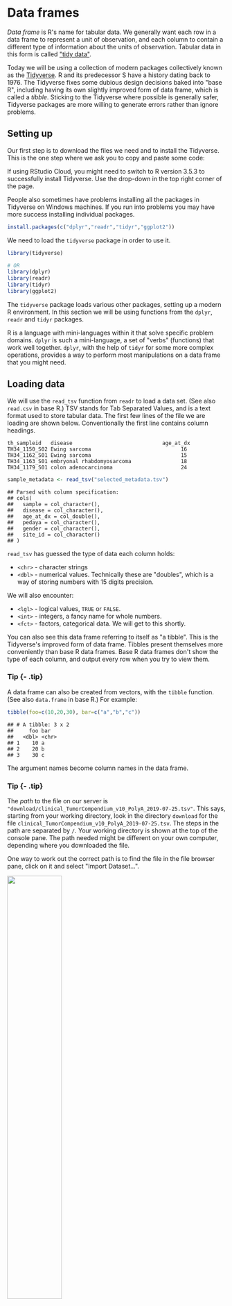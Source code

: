 # Data frames



*Data frame* is R's name for tabular data. We generally want each row in a data frame to represent a unit of observation, and each column to contain a different type of information about the units of observation. Tabular data in this form is called ["tidy data"](http://vita.had.co.nz/papers/tidy-data.html).

Today we will be using a collection of modern packages collectively known as the [Tidyverse](https://www.tidyverse.org/). R and its predecessor S have a history dating back to 1976. The Tidyverse fixes some dubious design decisions baked into "base R", including having its own slightly improved form of data frame, which is called a *tibble*. Sticking to the Tidyverse where possible is generally safer, Tidyverse packages are more willing to generate errors rather than ignore problems.


## Setting up

Our first step is to download the files we need and to install the Tidyverse. This is the one step where we ask you to copy and paste some code:



If using RStudio Cloud, you might need to switch to R version 3.5.3 to successfully install Tidyverse. Use the drop-down in the top right corner of the page.

People also sometimes have problems installing all the packages in Tidyverse on Windows machines. If you run into problems you may have more success installing individual packages.


```r
install.packages(c("dplyr","readr","tidyr","ggplot2"))
```

We need to load the `tidyverse` package in order to use it.


```r
library(tidyverse)

# OR
library(dplyr)
library(readr)
library(tidyr)
library(ggplot2)
```

The `tidyverse` package loads various other packages, setting up a modern R environment. In this section we will be using functions from the `dplyr`, `readr` and `tidyr` packages.

R is a language with mini-languages within it that solve specific problem domains. `dplyr` is such a mini-language, a set of "verbs" (functions) that work well together. `dplyr`, with the help of `tidyr` for some more complex operations, provides a way to perform most manipulations on a data frame that you might need.


## Loading data

We will use the `read_tsv` function from `readr` to load a data set. (See also `read.csv` in base R.) TSV stands for Tab Separated Values, and is a text format used to store tabular data. The first few lines of the file we are loading are shown below. Conventionally the first line contains column headings.

```
th_sampleid   disease                             age_at_dx
TH34_1150_S02 Ewing sarcoma                             16   
TH34_1162_S01 Ewing sarcoma                             15   
TH34_1163_S01 embryonal rhabdomyosarcoma                18   
TH34_1179_S01 colon adenocarcinoma                      24   
```


```r
sample_metadata <- read_tsv("selected_metadata.tsv")
```

```
## Parsed with column specification:
## cols(
##   sample = col_character(),
##   disease = col_character(),
##   age_at_dx = col_double(),
##   pedaya = col_character(),
##   gender = col_character(),
##   site_id = col_character()
## )
```

`read_tsv` has guessed the type of data each column holds:

* `<chr>` - character strings
* `<dbl>` - numerical values. Technically these are "doubles", which is a way of storing numbers with 15 digits precision.

We will also encounter:

* `<lgl>` - logical values, `TRUE` or `FALSE`.
* `<int>` - integers, a fancy name for whole numbers.
* `<fct>` - factors, categorical data. We will get to this shortly.


You can also see this data frame referring to itself as "a tibble". This is the Tidyverse's improved form of data frame. Tibbles present themselves more conveniently than base R data frames. Base R data frames don't show the type of each column, and output every row when you try to view them.


### Tip {- .tip}

A data frame can also be created from vectors, with the `tibble` function. (See also `data.frame` in base R.) For example:


```r
tibble(foo=c(10,20,30), bar=c("a","b","c"))
```

```
## # A tibble: 3 x 2
##     foo bar  
##   <dbl> <chr>
## 1    10 a    
## 2    20 b    
## 3    30 c
```

The argument names become column names in the data frame.

### Tip {- .tip}

The *path* to the file on our server is `"download/clinical_TumorCompendium_v10_PolyA_2019-07-25.tsv"`. This says, starting from your working directory, look in the directory `download` for the file `clinical_TumorCompendium_v10_PolyA_2019-07-25.tsv`. The steps in the path are separated by `/`. Your working directory is shown at the top of the console pane. The path needed might be different on your own computer, depending where you downloaded the file.

One way to work out the correct path is to find the file in the file browser pane, click on it and select "Import Dataset...".

<img src="figures/import.png" width="50%" style="display: block; margin: auto auto auto 0;" />


## Exploring

The `View` function gives us a spreadsheet-like view of the data frame.

```
View(sample_metadata)
```

`print` with the `n` argument can be used to show more than the first 10 rows on the console.


```r
print(sample_metadata, n=200)
```

We can extract details of the data frame with further functions:


```r
nrow(sample_metadata)
```

```
## [1] 134
```

```r
ncol(sample_metadata)
```

```
## [1] 6
```

```r
colnames(sample_metadata)
```

```
## [1] "sample"    "disease"   "age_at_dx" "pedaya"    "gender"    "site_id"
```

```r
summary(sample_metadata)
```

```
##     sample            disease            age_at_dx         pedaya         
##  Length:134         Length:134         Min.   : 0.200   Length:134        
##  Class :character   Class :character   1st Qu.: 4.675   Class :character  
##  Mode  :character   Mode  :character   Median :11.615   Mode  :character  
##                                        Mean   :13.061                     
##                                        3rd Qu.:16.000                     
##                                        Max.   :76.000                     
##                                        NA's   :20                         
##     gender            site_id         
##  Length:134         Length:134        
##  Class :character   Class :character  
##  Mode  :character   Mode  :character  
##                                       
##                                       
##                                       
## 
```


## Indexing data frames

Data frames can be subset using `[row,column]` syntax.


```r
sample_metadata[4,2]
```

```
## # A tibble: 1 x 1
##   disease       
##   <chr>         
## 1 hepatoblastoma
```

Note that while this is a single value, it is still wrapped in a data frame. (This is a behaviour specific to Tidyverse data frames.) More on this in a moment.

Columns can be given by name.


```r
sample_metadata[4,"disease"]
```

```
## # A tibble: 1 x 1
##   disease       
##   <chr>         
## 1 hepatoblastoma
```

The column or row may be omitted, thereby retrieving the entire row or column.


```r
sample_metadata[4,]
```

```
## # A tibble: 1 x 6
##   sample       disease       age_at_dx pedaya            gender     site_id
##   <chr>        <chr>             <dbl> <chr>             <chr>      <chr>  
## 1 TH03_0104_S… hepatoblasto…      0.33 Yes, age < 30 ye… not repor… TH03
```

```r
sample_metadata[,"disease"]
```

```
## # A tibble: 134 x 1
##    disease                                 
##    <chr>                                   
##  1 acute leukemia of ambiguous lineage     
##  2 acute leukemia of ambiguous lineage     
##  3 spindle cell/sclerosing rhabdomyosarcoma
##  4 hepatoblastoma                          
##  5 spindle cell/sclerosing rhabdomyosarcoma
##  6 Ewing sarcoma                           
##  7 hepatoblastoma                          
##  8 acute lymphoblastic leukemia            
##  9 synovial sarcoma                        
## 10 synovial sarcoma                        
## # … with 124 more rows
```

Multiple rows or columns may be retrieved using a vector.


```r
rows_wanted <- c(1,3,5)
sample_metadata[rows_wanted,]
```

```
## # A tibble: 3 x 6
##   sample     disease                 age_at_dx pedaya      gender   site_id
##   <chr>      <chr>                       <dbl> <chr>       <chr>    <chr>  
## 1 TH03_0010… acute leukemia of ambi…        NA Yes, age <… female   TH03   
## 2 TH03_0103… spindle cell/sclerosin…         8 Yes, age <… not rep… <NA>   
## 3 TH03_0105… spindle cell/sclerosin…        17 Yes, age <… not rep… TH03
```

Vector indexing can also be written on a single line.


```r
sample_metadata[c(1,3,5),]
```

```
## # A tibble: 3 x 6
##   sample     disease                 age_at_dx pedaya      gender   site_id
##   <chr>      <chr>                       <dbl> <chr>       <chr>    <chr>  
## 1 TH03_0010… acute leukemia of ambi…        NA Yes, age <… female   TH03   
## 2 TH03_0103… spindle cell/sclerosin…         8 Yes, age <… not rep… <NA>   
## 3 TH03_0105… spindle cell/sclerosin…        17 Yes, age <… not rep… TH03
```

```r
sample_metadata[1:7,]
```

```
## # A tibble: 7 x 6
##   sample     disease                 age_at_dx pedaya      gender   site_id
##   <chr>      <chr>                       <dbl> <chr>       <chr>    <chr>  
## 1 TH03_0010… acute leukemia of ambi…     NA    Yes, age <… female   TH03   
## 2 TH03_0010… acute leukemia of ambi…     11    Yes, age <… female   TH03   
## 3 TH03_0103… spindle cell/sclerosin…      8    Yes, age <… not rep… <NA>   
## 4 TH03_0104… hepatoblastoma               0.33 Yes, age <… not rep… TH03   
## 5 TH03_0105… spindle cell/sclerosin…     17    Yes, age <… not rep… TH03   
## 6 TH03_0106… Ewing sarcoma               15    Yes, age <… not rep… TH03   
## 7 TH03_0107… hepatoblastoma               1    Yes, age <… not rep… TH03
```


## Columns are vectors

Ok, so how do we actually get data out of a data frame?

Under the hood, a data frame is a list of column vectors. We can use `$` to retrieve columns. Occasionally it is also useful to use `[[ ]]` to retrieve columns, for example if the column name we want is stored in a variable.


```r
head( sample_metadata$disease )
```

```
## [1] "acute leukemia of ambiguous lineage"     
## [2] "acute leukemia of ambiguous lineage"     
## [3] "spindle cell/sclerosing rhabdomyosarcoma"
## [4] "hepatoblastoma"                          
## [5] "spindle cell/sclerosing rhabdomyosarcoma"
## [6] "Ewing sarcoma"
```

```r
head( sample_metadata[["disease"]] )
```

```
## [1] "acute leukemia of ambiguous lineage"     
## [2] "acute leukemia of ambiguous lineage"     
## [3] "spindle cell/sclerosing rhabdomyosarcoma"
## [4] "hepatoblastoma"                          
## [5] "spindle cell/sclerosing rhabdomyosarcoma"
## [6] "Ewing sarcoma"
```

To get the "disease" value of the 4th row as above, but unwrapped, we can use:


```r
sample_metadata$disease[4]
```

```
## [1] "hepatoblastoma"
```


## Logical indexing

A method of indexing that we haven't discussed yet is logical indexing. Instead of specifying the row number or numbers that we want, we can give a logical vector which is `TRUE` for the rows we want and `FALSE` otherwise. This can also be used with vectors.

We will first do this in a slightly verbose way in order to understand it, then learn a more concise way to do this using the `dplyr` package.


```r
is_ewing_sarcoma <- sample_metadata$disease == "Ewing sarcoma"

head(is_ewing_sarcoma)
```

```
## [1] FALSE FALSE FALSE FALSE FALSE  TRUE
```

```r
sum(is_ewing_sarcoma)
```

```
## [1] 7
```

`sum` treats TRUE as 1 and FALSE as 0, so it tells us the number of TRUE elements in the vector.

We can use this logical vector to get the glioma samples from `sample_metadata`:


```r
sample_metadata[is_ewing_sarcoma,]
```

```
## # A tibble: 7 x 6
##   sample       disease       age_at_dx pedaya           gender      site_id
##   <chr>        <chr>             <dbl> <chr>            <chr>       <chr>  
## 1 TH03_0106_S… Ewing sarcoma        15 Yes, age < 30 y… not report… TH03   
## 2 TH34_1150_S… Ewing sarcoma        16 Yes, age < 30 y… male        <NA>   
## 3 TH34_1150_S… Ewing sarcoma        16 Yes, age < 30 y… male        <NA>   
## 4 TH34_1162_S… Ewing sarcoma        15 Yes, age < 30 y… female      <NA>   
## 5 TH34_1240_S… Ewing sarcoma        16 Yes, age < 30 y… male        TH34   
## 6 TH03_0014_S… Ewing sarcoma         4 Yes, age < 30 y… male        TH03   
## 7 TH03_0157_S… Ewing sarcoma        60 No               not report… TH03
```

Comparison operators available are:

* `x == y ` -- "equal to"
* `x != y ` -- "not equal to"
* `x < y  ` -- "less than"
* `x > y  ` -- "greater than"
* `x <= y ` -- "less than or equal to"
* `x >= y ` -- "greater than or equal to"

More complicated conditions can be constructed using logical operators:

* `a & b ` -- "and", TRUE only if both `a` and `b` are TRUE.
* `a | b ` -- "or", TRUE if either `a` or `b` or both are TRUE.
* `! a   ` -- "not" , TRUE if `a` is FALSE, and FALSE if `a` is TRUE.

The `age_at_dx` column of `sample_metadata` tells the age at which the person was diagnosed. We could see which gliomas occured in people over 65 with:


```r
ewing_sarcoma_in_male <- is_ewing_sarcoma & sample_metadata$gender == "male"

sample_metadata[ewing_sarcoma_in_male,]
```

```
## # A tibble: 4 x 6
##   sample        disease       age_at_dx pedaya              gender site_id
##   <chr>         <chr>             <dbl> <chr>               <chr>  <chr>  
## 1 TH34_1150_S01 Ewing sarcoma        16 Yes, age < 30 years male   <NA>   
## 2 TH34_1150_S02 Ewing sarcoma        16 Yes, age < 30 years male   <NA>   
## 3 TH34_1240_S01 Ewing sarcoma        16 Yes, age < 30 years male   TH34   
## 4 TH03_0014_S01 Ewing sarcoma         4 Yes, age < 30 years male   TH03
```

`ewing_sarcoma_in_male` seems like it should be kept within our `sample_metadata` data frame for future use. We can add it as a new column of the data frame with:


```r
sample_metadata$ewing_sarcoma_in_male <- ewing_sarcoma_in_male

sample_metadata
```

```
## # A tibble: 134 x 7
##    sample  disease      age_at_dx pedaya   gender  site_id ewing_sarcoma_i…
##    <chr>   <chr>            <dbl> <chr>    <chr>   <chr>   <lgl>           
##  1 TH03_0… acute leuke…     NA    Yes, ag… female  TH03    FALSE           
##  2 TH03_0… acute leuke…     11    Yes, ag… female  TH03    FALSE           
##  3 TH03_0… spindle cel…      8    Yes, ag… not re… <NA>    FALSE           
##  4 TH03_0… hepatoblast…      0.33 Yes, ag… not re… TH03    FALSE           
##  5 TH03_0… spindle cel…     17    Yes, ag… not re… TH03    FALSE           
##  6 TH03_0… Ewing sarco…     15    Yes, ag… not re… TH03    FALSE           
##  7 TH03_0… hepatoblast…      1    Yes, ag… not re… TH03    FALSE           
##  8 TH03_0… acute lymph…      0.2  Yes, ag… male    TH03    FALSE           
##  9 TH03_0… synovial sa…     NA    Yes, ag… male    TH03    FALSE           
## 10 TH03_0… synovial sa…     17    Yes, ag… male    TH03    FALSE           
## # … with 124 more rows
```


### Challenge: logical indexing {- .challenge}


1. Which samples are gliomas?

2. Which samples are in neither ewing sarcoma nor from males?

2. How many samples are from people over 65?


### A `dplyr` shorthand

The above method is a little laborious. We have to keep mentioning the name of the data frame, and there is a lot of punctuation to keep track of. `dplyr` provides a slightly magical function called `filter` which lets us write more concisely. For example:


```r
filter(sample_metadata, sample_metadata$gender == "male" & disease == "Ewing sarcoma")
```

```
## # A tibble: 4 x 7
##   sample    disease   age_at_dx pedaya     gender site_id ewing_sarcoma_in…
##   <chr>     <chr>         <dbl> <chr>      <chr>  <chr>   <lgl>            
## 1 TH34_115… Ewing sa…        16 Yes, age … male   <NA>    TRUE             
## 2 TH34_115… Ewing sa…        16 Yes, age … male   <NA>    TRUE             
## 3 TH34_124… Ewing sa…        16 Yes, age … male   TH34    TRUE             
## 4 TH03_001… Ewing sa…         4 Yes, age … male   TH03    TRUE
```

In the second argument, we are able to refer to columns of the data frame as though they were variables. The code is beautiful, but also opaque. It's important to understand that under the hood we are creating and combining logical vectors.



## Factors

The `count` function from `dplyr` can help us understand the contents of some of the columns in `sample_metadata`. `count` is also *magical*, we can refer to columns of the data frame directly in the arguments to `count`.


```r
count(sample_metadata, pedaya)
```

```
## # A tibble: 2 x 2
##   pedaya                  n
##   <chr>               <int>
## 1 No                      8
## 2 Yes, age < 30 years   126
```

```r
count(sample_metadata, ewing_sarcoma_in_male)
```

```
## # A tibble: 2 x 2
##   ewing_sarcoma_in_male     n
##   <lgl>                 <int>
## 1 FALSE                   130
## 2 TRUE                      4
```

Maybe you want the different categories in `pedaya` to be in a different order, with "Yes" coming first. This comes up quite often, for example when sorting or plotting categorical data. R's solution is a further type of vector called a *factor* (think a factor of an experimental design). A factor holds categorical data, and has an associated ordered set of *levels*. It is otherwise quite similar to a character vector.

Any sort of vector can be converted to a factor using the `factor` function. This function defaults to placing the levels in alphabetical order, but takes a `levels` argument that can override this.


```r
head( factor(sample_metadata$pedaya, levels=c("Yes, age < 30 years","No")) )
```

```
## [1] Yes, age < 30 years Yes, age < 30 years Yes, age < 30 years
## [4] Yes, age < 30 years Yes, age < 30 years Yes, age < 30 years
## Levels: Yes, age < 30 years No
```

We should modify the `pedaya` column of the `sample_metadata` table in order to use this:


```r
sample_metadata$pedaya <- factor(sample_metadata$pedaya,
                                 c("Yes, age < 30 years","No"))
```

`count` now produces the desired order of output:


```r
count(sample_metadata, pedaya)
```

```
## # A tibble: 2 x 2
##   pedaya                  n
##   <fct>               <int>
## 1 Yes, age < 30 years   126
## 2 No                      8
```


We can count two categorical columns at once.


```r
count(sample_metadata, pedaya, ewing_sarcoma_in_male)
```

```
## # A tibble: 3 x 3
##   pedaya              ewing_sarcoma_in_male     n
##   <fct>               <lgl>                 <int>
## 1 Yes, age < 30 years FALSE                   122
## 2 Yes, age < 30 years TRUE                      4
## 3 No                  FALSE                     8
```


### Challenge: counting {- .challenge}

Investigate how many acute myeloid leukemia samples come from adult or pediatric individuals using `count`


## Sorting

Data frames can be sorted using the `arrange` function in `dplyr`.


```r
arrange(sample_metadata, age_at_dx)
```

```
## # A tibble: 134 x 7
##    sample   disease     age_at_dx pedaya   gender  site_id ewing_sarcoma_i…
##    <chr>    <chr>           <dbl> <fct>    <chr>   <chr>   <lgl>           
##  1 TH03_00… acute lymp…      0.2  Yes, ag… male    TH03    FALSE           
##  2 TH03_01… hepatoblas…      0.33 Yes, ag… not re… TH03    FALSE           
##  3 TARGET-… acute myel…      0.4  Yes, ag… female  TARGET  FALSE           
##  4 TARGET-… acute myel…      0.44 Yes, ag… male    TARGET  FALSE           
##  5 TARGET-… acute myel…      0.72 Yes, ag… male    TARGET  FALSE           
##  6 TH34_13… juvenile m…      0.75 Yes, ag… female  <NA>    FALSE           
##  7 TH03_01… glioma           0.9  Yes, ag… not re… TH03    FALSE           
##  8 TH34_13… myoepithel…      0.96 Yes, ag… male    TH34    FALSE           
##  9 TH03_01… hepatoblas…      1    Yes, ag… not re… TH03    FALSE           
## 10 TH38_14… sarcoma          1.33 Yes, ag… male    TH38    FALSE           
## # … with 124 more rows
```

Numeric columns are sorted in numeric order. Character columns will be sorted in alphabetical order. Factor columns are sorted in order of their levels. The `desc` helper function can be used to sort in descending order.


```r
arrange(sample_metadata, desc(disease))
```

```
## # A tibble: 134 x 7
##    sample   disease      age_at_dx pedaya   gender site_id ewing_sarcoma_i…
##    <chr>    <chr>            <dbl> <fct>    <chr>  <chr>   <lgl>           
##  1 TH03_00… wilms tumor         18 Yes, ag… male   TH03    FALSE           
##  2 TH03_00… wilms tumor         18 Yes, ag… male   TH03    FALSE           
##  3 TH03_01… wilms tumor          6 Yes, ag… male   TH03    FALSE           
##  4 TH34_14… undifferent…        16 Yes, ag… female TH34    FALSE           
##  5 TH03_01… undifferent…         9 Yes, ag… male   TH03    FALSE           
##  6 TH03_00… undifferent…        NA Yes, ag… not r… TH03    FALSE           
##  7 TH03_00… undifferent…        17 Yes, ag… not r… TH03    FALSE           
##  8 TH03_00… undifferent…        17 Yes, ag… not r… TH03    FALSE           
##  9 TH03_00… undifferent…        12 Yes, ag… male   TH03    FALSE           
## 10 TH03_00… undifferent…        12 Yes, ag… male   TH03    FALSE           
## # … with 124 more rows
```


## Joining data frames

Let's move on to a larger data set. These are some gene expression values. 


```r
expression_values <- read_tsv("one_gene_expression.tsv") 
```

### Quiz {.challenge -}

What is the unit of observation in this new data frame?

### {-}

It would be useful to have general information about samples from `sample_metadata` available as columns when we use this data frame. `expression_values` and `sample_metadata` share a column called `sample` which can be used to match rows from one to the other. 


```r
expression_by_disease <- left_join(expression_values, sample_metadata, by=c("sample"))
expression_by_disease
```

```
## # A tibble: 134 x 9
##    Gene  sample expression disease age_at_dx pedaya gender site_id
##    <chr> <chr>       <dbl> <chr>       <dbl> <fct>  <chr>  <chr>  
##  1 ABL1  TCGA-…       4.91 acute …     61    No     female <NA>   
##  2 ABL1  THR24…       4.56 acute …     NA    Yes, … female THR24  
##  3 ABL1  TARGE…       4.48 acute …     NA    Yes, … female TARGET 
##  4 ABL1  TARGE…       3.72 acute …      4.6  Yes, … female TARGET 
##  5 ABL1  TARGE…       2.94 acute …      0.72 Yes, … male   TARGET 
##  6 ABL1  THR24…       4.75 acute …      4.9  Yes, … female THR24  
##  7 ABL1  TCGA-…       5.55 acute …     21    Yes, … female TCGA   
##  8 ABL1  TCGA-…       5.25 acute …     76    No     female TCGA   
##  9 ABL1  TCGA-…       4.94 acute …     NA    No     female TCGA   
## 10 ABL1  TARGE…       4.14 acute …      7.82 Yes, … female TARGET 
## # … with 124 more rows, and 1 more variable: ewing_sarcoma_in_male <lgl>
```

The "left" in "left join" refers to how rows that can't be paired up are handled. `left_join` keeps all rows from the first data frame but not the second. This is a good default when the intent is to attaching some extra information to a data frame. `inner_join` discard all rows that can't be paired up. `full_join` keeps all rows from both data frames. 


## Further reading

We've covered the fundamentals of dplyr and data frames, but there is much more to learn. Notably, we haven't covered the use of the pipe `%>%` to chain `dplyr` verbs together. The ["R for Data Science" book](http://r4ds.had.co.nz/) is an excellent source to learn more. The Monash Data Fluency ["Programming and Tidy data analysis in R" course](https://monashdatafluency.github.io/r-progtidy/) also covers this. 











